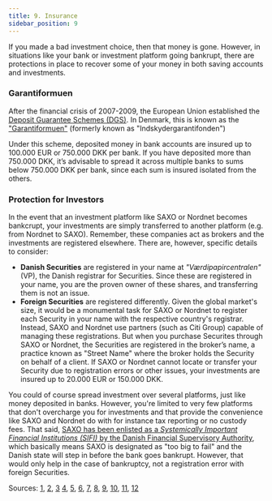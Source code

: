 ```yaml
---
title: 9. Insurance
sidebar_position: 9
---
```


If you made a bad investment choice, then that money is gone. However, in situations like your bank or investment platform going bankrupt, there are protections in place to recover some of your money in both saving accounts and investments.

### Garantiformuen
After the financial crisis of 2007-2009, the European Union established the [Deposit Guarantee Schemes (DGS)](https://finance.ec.europa.eu/banking/banking-regulation/deposit-guarantee-schemes_en). In Denmark, this is known as the ["Garantiformuen"](https://www.fs.dk/garantiformuen/om-garantiformuen) (formerly known as "Indskydergarantifonden")

Under this scheme, deposited money in bank accounts are insured up to 100.000 EUR or 750.000 DKK per bank. If you have deposited more than 750.000 DKK, it’s advisable to spread it across multiple banks to sums below 750.000 DKK per bank, since each sum is insured isolated from the others.

### Protection for Investors
In the event that an investment platform like SAXO or Nordnet becomes bankcrupt, your investments are simply transferred to another platform (e.g. from Nordnet to SAXO). Remember, these companies act as brokers and the investments are registered elsewhere. There are, however, specific details to consider:
- **Danish Securities** are registered in your name at _"Værdipapircentralen"_ (VP), the Danish registrar for Securities. Since these are registered in your name, you are the proven owner of these shares, and transferring them is not an issue.
- **Foreign Securities** are registered differently. Given the global market's size, it would be a monumental task for SAXO or Nordnet to register each Security in your name with the respective country's registrar. Instead, SAXO and Nordnet use partners (such as Citi Group) capable of managing these registrations. But when you purchase Securites through SAXO or Nordnet, the Securities are registered in the broker’s name, a practice known as "Street Name" where the broker holds the Security on behalf of a client. If SAXO or Nordnet cannot locate or transfer your Security due to registration errors or other issues, your investments are insured up to 20.000 EUR or 150.000 DKK.

You could of course spread investment over several platforms, just like money deposited in banks. However, you're limited to very few platforms that don't overcharge you for investments and that provide the convenience like SAXO and Nordnet do with for instance tax reporting or no custody fees.
That said, [SAXO has been enlisted as a _Systemically Important Financial Institutions (SIFI)_ by the Danish Financial Supervisory Authority](https://www.em.dk/aktuelt/nyheder/2023/jun/saxo-bank-udpeges-som-sifi), which basically means SAXO is designated as "too big to fail" and the Danish state will step in before the bank goes bankrupt. However, that would only help in the case of bankruptcy, not a registration error with foreign Securities.

Sources: [1](https://www.nordnet.dk/dk/info/indskudsgaranti-og-investorbeskyttelse), [2](https://cdn.prod.nntech.io/pdf/da-DK/information_insattningsgaranti.pdf), [3](https://www.fs.dk/garantiformuen/hvordan-er-jeg-sikret-hvis-mit-institut-gaar-konkurs) [4](https://www.reddit.com/r/aktietips/comments/1bjcxp5/comment/kvuzm1c/), [5](https://www.reddit.com/r/dkfinance/comments/15m8h33/comment/jvf3wwi/), [6](https://www.reddit.com/r/dkfinance/comments/10cgsib/comment/j4fnntt/), [7](https://www.reddit.com/r/dkfinance/comments/w0kmh9/comment/igeuxng/), [8](https://www.reddit.com/r/aktietips/comments/1bjcxp5/comment/kvuzm1c/), [9](https://www.reddit.com/r/GMEdk/comments/q0sjoj/comment/hfed0ti/), [10](https://www.reddit.com/r/GMEdk/comments/q0sjoj/comment/hfajrba/), [11](https://www.reddit.com/r/GMEdk/comments/q0sjoj/comment/hfbopmb/), [12](https://www.reddit.com/r/eupersonalfinance/comments/1cvs9jv/comment/l4r909w/)
